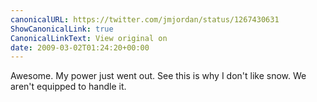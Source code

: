 ```yaml
---
canonicalURL: https://twitter.com/jmjordan/status/1267430631
ShowCanonicalLink: true
CanonicalLinkText: View original on
date: 2009-03-02T01:24:20+00:00
---
```

Awesome. My power just went out. See this is why I don't like snow. We aren't equipped to handle it.